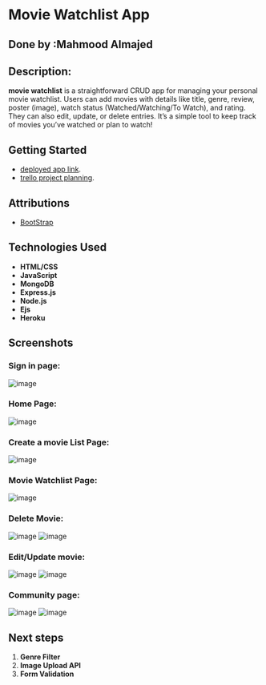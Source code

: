 # Movie Watchlist App

## Done by :Mahmood Almajed

## Description: 



**movie watchlist**   is a straightforward CRUD app for managing your personal movie watchlist. Users can add movies with details like title, genre, review, poster (image), watch status (Watched/Watching/To Watch), and rating. They can also edit, update, or delete entries. It’s a simple tool to keep track of movies you’ve watched or plan to watch!

## Getting Started

 - [deployed app link](https://movie-watchlist-app-2d52221d0d98.herokuapp.com/).
 - [trello project planning](https://trello.com/b/uw7YLjUF/movie-watchlist).

## Attributions

- [BootStrap](https://getbootstrap.com/)
  

## Technologies Used
- **HTML/CSS**
- **JavaScript**
- **MongoDB**
- **Express.js**
- **Node.js**
- **Ejs**
- **Heroku**


## Screenshots

### Sign in page:
![image](https://github.com/user-attachments/assets/fb017d3a-e1ef-48e0-bc1a-6030fcf4fc80)


 ### Home Page:
![image](https://github.com/user-attachments/assets/83144431-59fa-4149-bafe-c4ddbee9678b)

 ### Create a movie List Page:
 ![image](https://github.com/user-attachments/assets/2473d850-4867-4a41-a3e9-ac0cbbdfa58d)

### Movie Watchlist Page:
![image](https://github.com/user-attachments/assets/f1a18bf8-050a-4075-b4f5-7c4bbb7c2a5b)


### Delete Movie:
![image](https://github.com/user-attachments/assets/1e29a7f0-a849-4762-bc74-72aa8e99240e)
![image](https://github.com/user-attachments/assets/e695881b-4ea3-48b2-a996-2b4fdb2c2949)



### Edit/Update movie:
![image](https://github.com/user-attachments/assets/d199b46b-bca0-4622-9a4d-33a69ab35b24)
![image](https://github.com/user-attachments/assets/e2a1373a-b3b0-4ea5-b7c4-4449e0ba93fd)

### Community page:
![image](https://github.com/user-attachments/assets/68205de1-4a99-4660-92b6-df5f749f1b0f)
![image](https://github.com/user-attachments/assets/a8119bb4-f145-4bf5-af94-14f07ac41bba)





## Next steps

1. **Genre Filter**  
2. **Image Upload API**  
3. **Form Validation**
